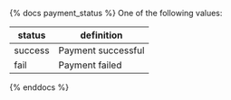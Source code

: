 {% docs payment_status %}
One of the following values:

| status  | definition         |
| ------- | ------------------ |
| success | Payment successful |
| fail    | Payment failed     |

{% enddocs %}
